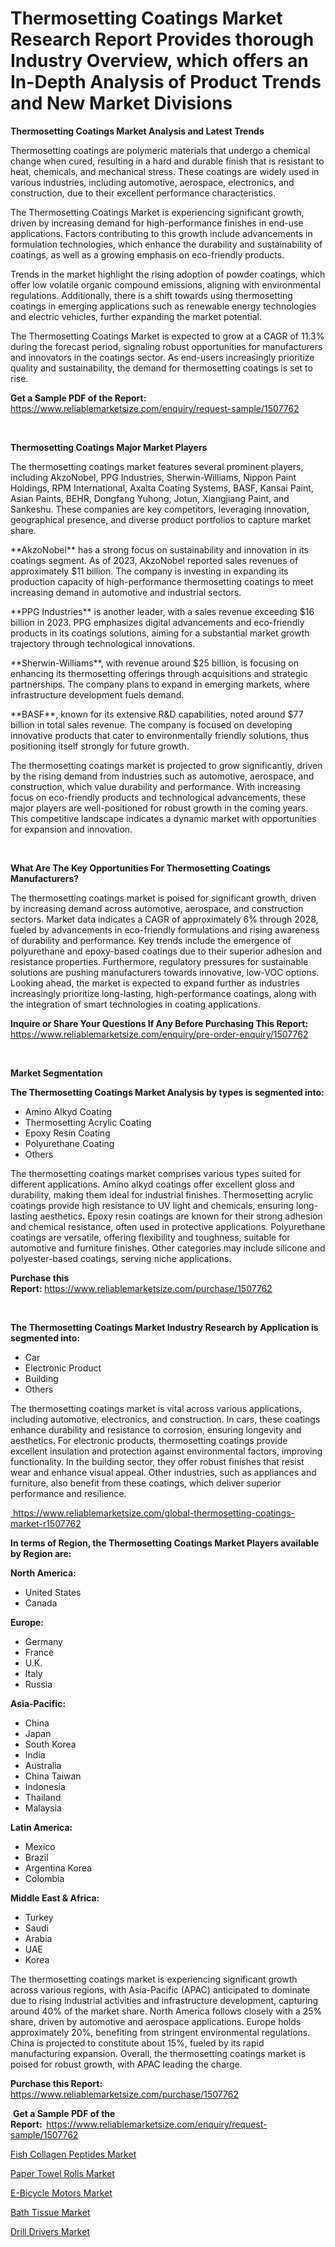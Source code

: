 <p><h1>Thermosetting Coatings Market Research Report Provides thorough Industry Overview, which offers an In-Depth Analysis of Product Trends and New Market Divisions</h1></p><p><strong>Thermosetting Coatings Market Analysis and Latest Trends</strong></p>
<p><p>Thermosetting coatings are polymeric materials that undergo a chemical change when cured, resulting in a hard and durable finish that is resistant to heat, chemicals, and mechanical stress. These coatings are widely used in various industries, including automotive, aerospace, electronics, and construction, due to their excellent performance characteristics.</p><p>The Thermosetting Coatings Market is experiencing significant growth, driven by increasing demand for high-performance finishes in end-use applications. Factors contributing to this growth include advancements in formulation technologies, which enhance the durability and sustainability of coatings, as well as a growing emphasis on eco-friendly products. </p><p>Trends in the market highlight the rising adoption of powder coatings, which offer low volatile organic compound emissions, aligning with environmental regulations. Additionally, there is a shift towards using thermosetting coatings in emerging applications such as renewable energy technologies and electric vehicles, further expanding the market potential. </p><p>The Thermosetting Coatings Market is expected to grow at a CAGR of 11.3% during the forecast period, signaling robust opportunities for manufacturers and innovators in the coatings sector. As end-users increasingly prioritize quality and sustainability, the demand for thermosetting coatings is set to rise.</p></p>
<p><strong>Get a Sample PDF of the Report:&nbsp;</strong> <a href="https://www.reliablemarketsize.com/enquiry/request-sample/1507762">https://www.reliablemarketsize.com/enquiry/request-sample/1507762</a></p>
<p>&nbsp;</p>
<p><strong>Thermosetting Coatings Major Market Players</strong></p>
<p><p>The thermosetting coatings market features several prominent players, including AkzoNobel, PPG Industries, Sherwin-Williams, Nippon Paint Holdings, RPM International, Axalta Coating Systems, BASF, Kansai Paint, Asian Paints, BEHR, Dongfang Yuhong, Jotun, Xiangjiang Paint, and Sankeshu. These companies are key competitors, leveraging innovation, geographical presence, and diverse product portfolios to capture market share.</p><p>**AkzoNobel** has a strong focus on sustainability and innovation in its coatings segment. As of 2023, AkzoNobel reported sales revenues of approximately $11 billion. The company is investing in expanding its production capacity of high-performance thermosetting coatings to meet increasing demand in automotive and industrial sectors.</p><p>**PPG Industries** is another leader, with a sales revenue exceeding $16 billion in 2023. PPG emphasizes digital advancements and eco-friendly products in its coatings solutions, aiming for a substantial market growth trajectory through technological innovations.</p><p>**Sherwin-Williams**, with revenue around $25 billion, is focusing on enhancing its thermosetting offerings through acquisitions and strategic partnerships. The company plans to expand in emerging markets, where infrastructure development fuels demand.</p><p>**BASF**, known for its extensive R&D capabilities, noted around $77 billion in total sales revenue. The company is focused on developing innovative products that cater to environmentally friendly solutions, thus positioning itself strongly for future growth.</p><p>The thermosetting coatings market is projected to grow significantly, driven by the rising demand from industries such as automotive, aerospace, and construction, which value durability and performance. With increasing focus on eco-friendly products and technological advancements, these major players are well-positioned for robust growth in the coming years. This competitive landscape indicates a dynamic market with opportunities for expansion and innovation.</p></p>
<p>&nbsp;</p>
<p><strong>What Are The Key Opportunities For Thermosetting Coatings Manufacturers?</strong></p>
<p><p>The thermosetting coatings market is poised for significant growth, driven by increasing demand across automotive, aerospace, and construction sectors. Market data indicates a CAGR of approximately 6% through 2028, fueled by advancements in eco-friendly formulations and rising awareness of durability and performance. Key trends include the emergence of polyurethane and epoxy-based coatings due to their superior adhesion and resistance properties. Furthermore, regulatory pressures for sustainable solutions are pushing manufacturers towards innovative, low-VOC options. Looking ahead, the market is expected to expand further as industries increasingly prioritize long-lasting, high-performance coatings, along with the integration of smart technologies in coating applications.</p></p>
<p><strong>Inquire or Share Your Questions If Any Before Purchasing This Report:</strong> <a href="https://www.reliablemarketsize.com/enquiry/pre-order-enquiry/1507762">https://www.reliablemarketsize.com/enquiry/pre-order-enquiry/1507762</a></p>
<p>&nbsp;</p>
<p><strong>Market Segmentation</strong></p>
<p><strong>The Thermosetting Coatings Market Analysis by types is segmented into:</strong></p>
<p><ul><li>Amino Alkyd Coating</li><li>Thermosetting Acrylic Coating</li><li>Epoxy Resin Coating</li><li>Polyurethane Coating</li><li>Others</li></ul></p>
<p><p>The thermosetting coatings market comprises various types suited for different applications. Amino alkyd coatings offer excellent gloss and durability, making them ideal for industrial finishes. Thermosetting acrylic coatings provide high resistance to UV light and chemicals, ensuring long-lasting aesthetics. Epoxy resin coatings are known for their strong adhesion and chemical resistance, often used in protective applications. Polyurethane coatings are versatile, offering flexibility and toughness, suitable for automotive and furniture finishes. Other categories may include silicone and polyester-based coatings, serving niche applications.</p></p>
<p><strong>Purchase this Report:&nbsp;</strong><a href="https://www.reliablemarketsize.com/purchase/1507762">https://www.reliablemarketsize.com/purchase/1507762</a></p>
<p>&nbsp;</p>
<p><strong>The Thermosetting Coatings Market Industry Research by Application is segmented into:</strong></p>
<p><ul><li>Car</li><li>Electronic Product</li><li>Building</li><li>Others</li></ul></p>
<p><p>The thermosetting coatings market is vital across various applications, including automotive, electronics, and construction. In cars, these coatings enhance durability and resistance to corrosion, ensuring longevity and aesthetics. For electronic products, thermosetting coatings provide excellent insulation and protection against environmental factors, improving functionality. In the building sector, they offer robust finishes that resist wear and enhance visual appeal. Other industries, such as appliances and furniture, also benefit from these coatings, which deliver superior performance and resilience.</p></p>
<p><a href="https://www.reliablemarketsize.com/global-thermosetting-coatings-market-r1507762">&nbsp;https://www.reliablemarketsize.com/global-thermosetting-coatings-market-r1507762</a></p>
<p><strong>In terms of Region, the Thermosetting Coatings Market Players available by Region are:</strong></p>
<p>
    <p> <strong> North America: </strong>
        <ul>
            <li>United States</li>
            <li>Canada</li>
        </ul>
        </p> 
    <p> <strong> Europe: </strong>
        <ul>
            <li>Germany</li>
            <li>France</li>
            <li>U.K.</li>
            <li>Italy</li>
            <li>Russia</li>
        </ul>
        </p> 
    <p> <strong> Asia-Pacific: </strong>
        <ul>
            <li>China</li>
            <li>Japan</li>
            <li>South Korea</li>
            <li>India</li>
            <li>Australia</li>
            <li>China Taiwan</li>
            <li>Indonesia</li>
            <li>Thailand</li>
            <li>Malaysia</li>
        </ul>
        </p> 
    <p> <strong> Latin America: </strong>
        <ul>
            <li>Mexico</li>
            <li>Brazil</li>
            <li>Argentina Korea</li>
            <li>Colombia</li>
        </ul>
        </p> 
    <p> <strong> Middle East & Africa: </strong>
        <ul>
            <li>Turkey</li>
            <li>Saudi</li>
            <li>Arabia</li>
            <li>UAE</li>
            <li>Korea</li>
        </ul>
    </p>
    </p>
<p><p>The thermosetting coatings market is experiencing significant growth across various regions, with Asia-Pacific (APAC) anticipated to dominate due to rising industrial activities and infrastructure development, capturing around 40% of the market share. North America follows closely with a 25% share, driven by automotive and aerospace applications. Europe holds approximately 20%, benefiting from stringent environmental regulations. China is projected to constitute about 15%, fueled by its rapid manufacturing expansion. Overall, the thermosetting coatings market is poised for robust growth, with APAC leading the charge.</p></p>
<p><strong>Purchase this Report: </strong><a href="https://www.reliablemarketsize.com/purchase/1507762">https://www.reliablemarketsize.com/purchase/1507762</a></p>
<p>&nbsp;<strong>Get a Sample PDF of the Report:&nbsp;&nbsp;</strong><a href="https://www.reliablemarketsize.com/enquiry/request-sample/1507762">https://www.reliablemarketsize.com/enquiry/request-sample/1507762</a></p>
<p><strong></strong></p>
<p><p><a href="https://www.linkedin.com/pulse/fish-collagen-peptides-market-global-insights-sales-ojaie?trackingId=PyCji9N3QtCUZY5HCOnSLg%3D%3D">Fish Collagen Peptides Market</a></p><p><a href="https://issuu.com/reportprime-2/docs/paper-towel-rolls-market-size-2030._e757f4083aa7d0">Paper Towel Rolls Market</a></p><p><a href="https://medium.com/@the_red_canary/insights-into-the-e-bicycle-motors-market-size-which-is-expanding-with-a-5-3-cagr-from-2024-2031-fba032a49b1c?postPublishedType=repub">E-Bicycle Motors Market</a></p><p><a href="https://issuu.com/reportprime-2/docs/bath-tissue-market-size-2030.pptx_897a8654764c1e">Bath Tissue Market</a></p><p><a href="https://medium.com/@the_red_canary/mapping-the-drill-drivers-market-trends-challenges-and-breakthroughs-2024-2031-9243212e2030">Drill Drivers Market</a></p></p>